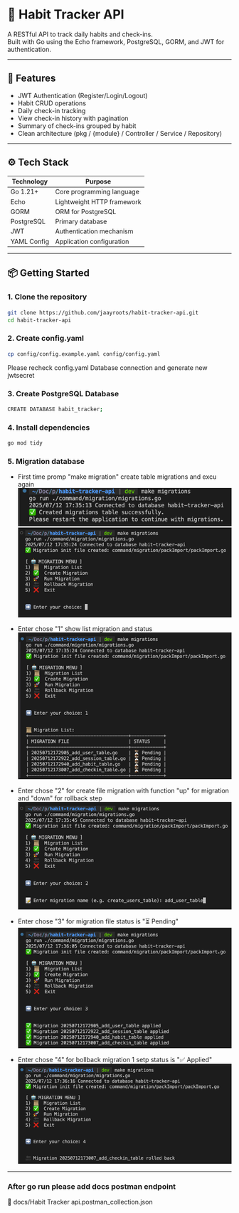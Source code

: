 # 🧠 Habit Tracker API

A RESTful API to track daily habits and check-ins.  
Built with Go using the Echo framework, PostgreSQL, GORM, and JWT for authentication.

---

## 🚀 Features

- JWT Authentication (Register/Login/Logout)
- Habit CRUD operations
- Daily check-in tracking
- View check-in history with pagination
- Summary of check-ins grouped by habit
- Clean architecture (pkg / {module} / Controller / Service / Repository)

---

## ⚙️ Tech Stack

| Technology     | Purpose                         |
|----------------|----------------------------------|
| Go 1.21+       | Core programming language        |
| Echo           | Lightweight HTTP framework       |
| GORM           | ORM for PostgreSQL               |
| PostgreSQL     | Primary database                 |
| JWT            | Authentication mechanism         |
| YAML Config    | Application configuration        |

---

## 📦 Getting Started

### 1. Clone the repository

```bash
git clone https://github.com/jaayroots/habit-tracker-api.git
cd habit-tracker-api
```
### 2. Create config.yaml
```bash
cp config/config.example.yaml config/config.yaml
```
Please recheck config.yaml Database connection and generate new jwtsecret

### 3. Create PostgreSQL Database

```bash
CREATE DATABASE habit_tracker;
```

### 4. Install dependencies
```bash
go mod tidy
```

### 5. Migration database

- First time promp "make migration" create table migrations and excu again
![alt text](docs/migration-001.png)
![alt text](docs/migration-002.png)

- Enter chose "1" show list migration and status
![alt text](docs/migration-003.png)

- Enter chose "2" for create file migration with function "up" for migration and "down" for rollback step
![alt text](docs/migration-004.png)

- Enter chose "3" for migration file status is "⏳ Pending"
![alt text](docs/migration-005.png)

- Enter chose "4" for bollback migration 1 setp status is "✅ Applied"
![alt text](docs/migration-006.png)

---

### After go run please add docs postman endpoint
📗 docs/Habit Tracker api.postman_collection.json


